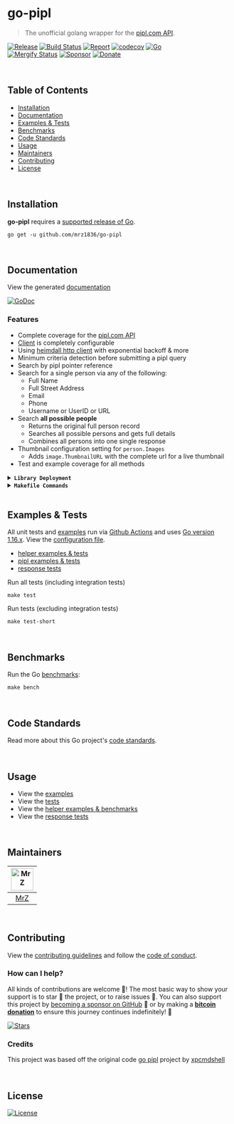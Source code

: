 # go-pipl
> The unofficial golang wrapper for the [pipl.com API](https://pipl.com/api/).

[![Release](https://img.shields.io/github/release-pre/mrz1836/go-pipl.svg?logo=github&style=flat&v=1)](https://github.com/mrz1836/go-pipl/releases)
[![Build Status](https://img.shields.io/github/actions/workflow/status/mrz1836/go-pipl/run-tests.yml?branch=master&logo=github&v=1)](https://github.com/mrz1836/go-pipl/actions)
[![Report](https://goreportcard.com/badge/github.com/mrz1836/go-pipl?style=flat&v=1)](https://goreportcard.com/report/github.com/mrz1836/go-pipl)
[![codecov](https://codecov.io/gh/mrz1836/go-pipl/branch/master/graph/badge.svg?v=1)](https://codecov.io/gh/mrz1836/go-pipl)
[![Go](https://img.shields.io/github/go-mod/go-version/mrz1836/go-pipl?v=1)](https://golang.org/)
<br/>
[![Mergify Status](https://img.shields.io/endpoint.svg?url=https://api.mergify.com/v1/badges/mrz1836/go-pipl&style=flat&v=1)](https://mergify.io)
[![Sponsor](https://img.shields.io/badge/sponsor-MrZ-181717.svg?logo=github&style=flat&v=1)](https://github.com/sponsors/mrz1836)
[![Donate](https://img.shields.io/badge/donate-bitcoin-ff9900.svg?logo=bitcoin&style=flat&v=1)](https://mrz1818.com/?tab=tips&af=go-pipl)

<br/>

## Table of Contents
- [Installation](#installation)
- [Documentation](#documentation)
- [Examples & Tests](#examples--tests)
- [Benchmarks](#benchmarks)
- [Code Standards](#code-standards)
- [Usage](#usage)
- [Maintainers](#maintainers)
- [Contributing](#contributing)
- [License](#license)

<br/>

## Installation

**go-pipl** requires a [supported release of Go](https://golang.org/doc/devel/release.html#policy).
```shell script
go get -u github.com/mrz1836/go-pipl
```

<br/>

## Documentation
View the generated [documentation](https://pkg.go.dev/github.com/mrz1836/go-pipl?tab=doc)

[![GoDoc](https://godoc.org/github.com/mrz1836/go-pipl?status.svg&style=flat&v=1)](https://pkg.go.dev/github.com/mrz1836/go-pipl?tab=doc)

### Features
- Complete coverage for the [pipl.com API](https://pipl.com/api/)
- [Client](client.go) is completely configurable
- Using [heimdall http client](https://github.com/gojek/heimdall) with exponential backoff & more
- Minimum criteria detection before submitting a pipl query
- Search by pipl pointer reference
- Search for a single person via any of the following:
    - Full Name
    - Full Street Address
    - Email
    - Phone
    - Username or UserID or URL
- Search **all possible people**
    - Returns the original full person record
    - Searches all possible persons and gets full details
    - Combines all persons into one single response
- Thumbnail configuration setting for `person.Images`
    - Adds `image.ThumbnailURL` with the complete url for a live thumbnail
- Test and example coverage for all methods


<details>
<summary><strong><code>Library Deployment</code></strong></summary>
<br/>

[goreleaser](https://github.com/goreleaser/goreleaser) for easy binary or library deployment to Github and can be installed via: `brew install goreleaser`.

The [.goreleaser.yml](.goreleaser.yml) file is used to configure [goreleaser](https://github.com/goreleaser/goreleaser).

Use `make release-snap` to create a snapshot version of the release, and finally `make release` to ship to production.
</details>

<details>
<summary><strong><code>Makefile Commands</code></strong></summary>
<br/>

View all `makefile` commands
```shell script
make help
```

List of all current commands:
```text
all                   Runs lint, test-short and vet
clean                 Remove previous builds and any test cache data
clean-mods            Remove all the Go mod cache
coverage              Shows the test coverage
diff                  Show the git diff
generate              Runs the go generate command in the base of the repo
godocs                Sync the latest tag with GoDocs
help                  Show this help message
install               Install the application
install-go            Install the application (Using Native Go)
install-releaser      Install the GoReleaser application
lint                  Run the golangci-lint application (install if not found)
release               Full production release (creates release in Github)
release               Runs common.release then runs godocs
release-snap          Test the full release (build binaries)
release-test          Full production test release (everything except deploy)
replace-version       Replaces the version in HTML/JS (pre-deploy)
tag                   Generate a new tag and push (tag version=0.0.0)
tag-remove            Remove a tag if found (tag-remove version=0.0.0)
tag-update            Update an existing tag to current commit (tag-update version=0.0.0)
test                  Runs lint and ALL tests
test-ci               Runs all tests via CI (exports coverage)
test-ci-no-race       Runs all tests via CI (no race) (exports coverage)
test-ci-short         Runs unit tests via CI (exports coverage)
test-no-lint          Runs just tests
test-short            Runs vet, lint and tests (excludes integration tests)
test-unit             Runs tests and outputs coverage
uninstall             Uninstall the application (and remove files)
update-linter         Update the golangci-lint package (macOS only)
vet                   Run the Go vet application
```
</details>

<br/>

## Examples & Tests
All unit tests and [examples](examples) run via [Github Actions](https://github.com/mrz1836/go-pipl/actions) and
uses [Go version 1.16.x](https://golang.org/doc/go1.16). View the [configuration file](.github/workflows/run-tests.yml).

- [helper examples & tests](helpers_test.go)
- [pipl examples &  tests](pipl_test.go)
- [response tests](response_test.go)

Run all tests (including integration tests)
```shell script
make test
```

Run tests (excluding integration tests)
```shell script
make test-short
```

<br/>

## Benchmarks
Run the Go [benchmarks](pipl_test.go):
```shell script
make bench
```

<br/>

## Code Standards
Read more about this Go project's [code standards](.github/CODE_STANDARDS.md).

<br/>

## Usage
- View the [examples](examples)
- View the [tests](pipl_test.go)
- View the [helper examples & benchmarks](helpers_test.go)
- View the [response tests](response_test.go)
 
<br/>

## Maintainers
| [<img src="https://github.com/mrz1836.png" height="50" alt="MrZ" />](https://github.com/mrz1836) |
|:------------------------------------------------------------------------------------------------:|
|                                [MrZ](https://github.com/mrz1836)                                 |
 
<br/>

## Contributing
View the [contributing guidelines](.github/CONTRIBUTING.md) and follow the [code of conduct](.github/CODE_OF_CONDUCT.md).

### How can I help?
All kinds of contributions are welcome :raised_hands:! 
The most basic way to show your support is to star :star2: the project, or to raise issues :speech_balloon:. 
You can also support this project by [becoming a sponsor on GitHub](https://github.com/sponsors/mrz1836) :clap: 
or by making a [**bitcoin donation**](https://mrz1818.com/?tab=tips&af=go-pipl) to ensure this journey continues indefinitely! :rocket:

[![Stars](https://img.shields.io/github/stars/mrz1836/go-pipl?label=Please%20like%20us&style=social&v=1)](https://github.com/mrz1836/go-pipl/stargazers)


### Credits
This project was based off the original code [go pipl](https://github.com/xpcmdshell/pipl) project by [xpcmdshell](https://github.com/xpcmdshell)

<br/>

## License

[![License](https://img.shields.io/github/license/mrz1836/go-pipl.svg?style=flat&v=1)](LICENSE)
